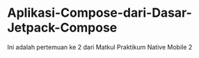 # Aplikasi-Compose-dari-Dasar-Jetpack-Compose
Ini adalah pertemuan ke 2 dari Matkul Praktikum Native Mobile 2
